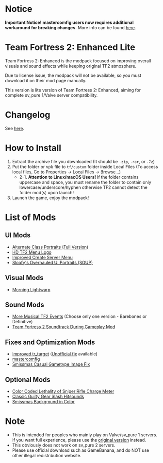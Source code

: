 # Notice
**Important Notice! mastercomfig users now requires additional workaround for breaking changes.** More info can be found [here](https://github.com/MysticMoonlight/EnhancedMod/blob/main/tf2e/NOTICE.md).

# Team Fortress 2: Enhanced Lite
Team Fortress 2: Enhanced is the modpack focused on improving overall visuals and sound effects while keeping original TF2 atmosphere.

Due to license issue, the modpack will not be available, so you must download it on their mod page manually.

This version is lite version of Team Fortress 2: Enhanced, aiming for complete sv_pure 1/Valve server compatibility.

# Changelog
See [here](https://github.com/MysticMoonlight/EnhancedMod/blob/main/tf2e/CHANGELOG.md).

# How to Install
1. Extract the archive file you downloaded (It should be `.zip`, `.rar`, or `.7z`)
2. Put the folder or vpk file to `tf/custom` folder inside Local Files (To access local files, Go to Properties -> Local Files -> Browse...)
	* 2-1. **Attention to Linux/macOS Users!** If the folder contains uppercase and space, you must rename the folder to contain only lowercase/underscore/hyphen otherwise TF2 cannot detect the folder mod(s) upon launch!
3. Launch the game, enjoy the modpack!

# List of Mods
## UI Mods
* [Alternate Class Portraits (Full Version)](https://gamebanana.com/mods/26024)
* [HD TF2 Menu Logo](https://gamebanana.com/mods/27061)
* [Improved Create Server Menu](https://gamebanana.com/mods/332109)
* [Sloofy's Overhauled UI Portraits (SOUP)](https://gamebanana.com/mods/26400)

## Visual Mods
* [Morning Lightwarp](https://gamebanana.com/mods/205354)

## Sound Mods
* [More Musical TF2 Events](https://gamebanana.com/sounds/53978) (Choose only one version - Barebones or Definitive)
* [Team Fortress 2 Soundtrack During Gameplay Mod](https://gamebanana.com/mods/36634)

## Fixes and Optimization Mods
* [Improved tr_target](https://gamebanana.com/mods/74748) ([Unofficial fix](https://github.com/MysticMoonlight/Improved-tr_target-UnofficialFix/releases/latest) available)
* [mastercomfig](https://mastercomfig.com)
* [Smissmas Casual Gametype Image Fix](https://gamebanana.com/mods/27036)

## Optional Mods
* [Color Coded Lethality of Sniper Rifle Charge Meter](https://gamebanana.com/mods/345919)
* [Classic Guilty Gear Slash Hitsounds](https://gamebanana.com/sounds/56790)
* [Smissmas Background in Color](https://gamebanana.com/mods/25229)

# Note
* This is intended for peoples who mainly play on Valve/sv_pure 1 servers. If you want full experience, please use the [original version](https://github.com/MysticMoonlight/EnhancedMod/blob/main/tf2e/LITE.md) instead.
* This obviously does not work on sv_pure 2 servers.
* Please use official download such as GameBanana, and do NOT use other illegal redistribution website.

